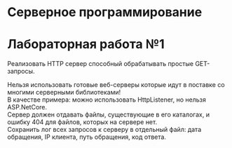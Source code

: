 # Серверное программирование
# Лабораторная работа №1
Реализовать HTTP сервер способный обрабатывать простые GET-запросы.  

Нельзя использовать готовые веб-серверы которые идут в поставке со многими серверными библиотеками!  
В качестве примера: можно использовать HttpListener, но нельзя ASP.NetCore.  
Сервер должен отдавать файлы, существующие в его каталогах, и ошибку 404 для файлов, которых на сервере нет.  
Сохранить лог всех запросов к серверу в отдельный файл: дата обращения, IP клиента, путь обращения, код ответа.  
